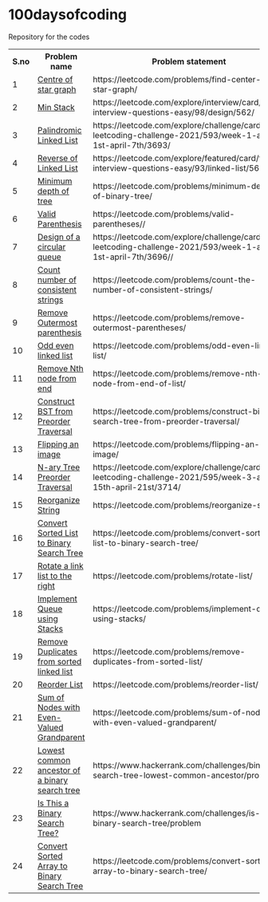 # 100daysofcoding
Repository for the codes
<table>
  <tr>
    <th>S.no</th>
    <th>Problem name</th>
    <th>Problem statement</th>
  </tr>
  <tr>
    <td>1</td>
    <td><a href="https://github.com/vsvt2000/100daysofcoding/blob/main/centerofstar.py">Centre of star graph</a></td>
    <td>https://leetcode.com/problems/find-center-of-star-graph/</td>
  </tr>
  <tr>
    <td>2</td>
    <td><a href="https://github.com/vsvt2000/100daysofcoding/blob/main/minstack.py">Min Stack</a></td>
    <td>https://leetcode.com/explore/interview/card/top-interview-questions-easy/98/design/562/</td>
  </tr>
  <tr>
    <td>3</td>
    <td><a href="https://github.com/vsvt2000/100daysofcoding/blob/main/palindromell.py">Palindromic Linked List</a></td>
    <td>https://leetcode.com/explore/challenge/card/april-leetcoding-challenge-2021/593/week-1-april-1st-april-7th/3693/</td>
  </tr>
  <tr>
    <td>4</td>
    <td><a href="https://github.com/vsvt2000/100daysofcoding/blob/main/reversell.py">Reverse of Linked List</a></td>
    <td>https://leetcode.com/explore/featured/card/top-interview-questions-easy/93/linked-list/560/</td>
  </tr>
  <tr>
    <td>5</td>
    <td><a href="https://github.com/vsvt2000/100daysofcoding/blob/main/mindepth.py">Minimum depth of tree</a></td>
    <td>https://leetcode.com/problems/minimum-depth-of-binary-tree/</td>
  </tr>
  <tr>
    <td>6</td>
    <td><a href="https://github.com/vsvt2000/100daysofcoding/blob/main/validparen.py">Valid Parenthesis</a></td>
    <td>https://leetcode.com/problems/valid-parentheses//</td>
  </tr>
  <tr>
    <td>7</td>
    <td><a href="https://github.com/vsvt2000/100daysofcoding/blob/main/circularqueue.py">Design of a circular queue</a></td>
    <td>https://leetcode.com/explore/challenge/card/april-leetcoding-challenge-2021/593/week-1-april-1st-april-7th/3696//</td>
  </tr>
   <tr>
     <td>8</td>
    <td><a href="https://github.com/vsvt2000/100daysofcoding/blob/main/consistentstrings.py">Count number of consistent strings</a></td>
    <td>https://leetcode.com/problems/count-the-number-of-consistent-strings/</td>
  </tr>
  <tr>
    <td>9</td>
    <td><a href="https://github.com/vsvt2000/100daysofcoding/blob/main/outerparen.py">Remove Outermost parenthesis</a></td>
    <td>https://leetcode.com/problems/remove-outermost-parentheses/</td>
  </tr>
  <tr>
    <td>10</td>
    <td><a href="https://github.com/vsvt2000/100daysofcoding/blob/main/oddevenll.py">Odd even linked list</a></td>
    <td>https://leetcode.com/problems/odd-even-linked-list/</td>
  </tr>
  <tr>
    <td>11</td>
    <td><a href="https://github.com/vsvt2000/100daysofcoding/blob/main/nthnodefromlast.py">Remove Nth node from end</a></td>
    <td>https://leetcode.com/problems/remove-nth-node-from-end-of-list/</td>
  </tr>
  <tr>
    <td>12</td>
    <td><a href="https://github.com/vsvt2000/100daysofcoding/blob/main/preorderBST.py">Construct BST from Preorder Traversal</a></td>
    <td>https://leetcode.com/problems/construct-binary-search-tree-from-preorder-traversal/</td>
  </tr>
  <tr>
    <td>13</td>
    <td><a href="https://github.com/vsvt2000/100daysofcoding/blob/main/flipimage.py">Flipping an image</a></td>
    <td>https://leetcode.com/problems/flipping-an-image/</td>
  </tr>
  <tr>
    <td>14</td>
    <td><a href="https://github.com/vsvt2000/100daysofcoding/blob/main/narypre.py">N-ary Tree Preorder Traversal</a></td>
    <td>https://leetcode.com/explore/challenge/card/april-leetcoding-challenge-2021/595/week-3-april-15th-april-21st/3714/</td>
  </tr>
  <tr>
    <td>15</td>
    <td><a href="https://github.com/vsvt2000/100daysofcoding/blob/main/reorganize.py">Reorganize String</a></td>
    <td>https://leetcode.com/problems/reorganize-string/</td>
  </tr>
  <tr>
    <td>16</td>
    <td><a href="https://github.com/vsvt2000/100daysofcoding/blob/main/sortedlist2bt.py">Convert Sorted List to Binary Search Tree</a></td>
    <td>https://leetcode.com/problems/convert-sorted-list-to-binary-search-tree/</td>
  </tr>
  <tr>
    <td>17</td>
    <td><a href="https://github.com/vsvt2000/100daysofcoding/blob/main/rotatell.py">Rotate a link list to the right</a></td>
    <td>https://leetcode.com/problems/rotate-list/</td>
  </tr>
  <tr>
    <td>18</td>
    <td><a href="https://github.com/vsvt2000/100daysofcoding/blob/main/queueusingstack.py">Implement Queue using Stacks</a></td>
    <td>https://leetcode.com/problems/implement-queue-using-stacks/</td>
  </tr>
  <tr>
    <td>19</td>
    <td><a href="https://github.com/vsvt2000/100daysofcoding/blob/main/removeduplfromll.py">Remove Duplicates from sorted linked list</a></td>
    <td>https://leetcode.com/problems/remove-duplicates-from-sorted-list/</td>
  </tr>
  <tr>
    <td>20</td>
    <td><a href="https://github.com/vsvt2000/100daysofcoding/blob/main/reorderlist.py">Reorder List</a></td>
    <td>https://leetcode.com/problems/reorder-list/</td>
  </tr>
  <tr>
    <td>21</td>
    <td><a href="https://github.com/vsvt2000/100daysofcoding/blob/main/evenvaluedgp.py">Sum of Nodes with Even-Valued Grandparent</a></td>
    <td>https://leetcode.com/problems/sum-of-nodes-with-even-valued-grandparent/</td>
  </tr>
  <tr>
    <td>22</td>
    <td><a href="https://github.com/vsvt2000/100daysofcoding/blob/main/lca.py">Lowest common ancestor of a binary search tree</a></td>
    <td>https://www.hackerrank.com/challenges/binary-search-tree-lowest-common-ancestor/problem</td>
  </tr>
  <tr>
    <td>23</td>
    <td><a href="https://github.com/vsvt2000/100daysofcoding/blob/main/checkbst.py">Is This a Binary Search Tree?</a></td>
    <td>https://www.hackerrank.com/challenges/is-binary-search-tree/problem</td>
  </tr>
  <tr>
    <td>24</td>
    <td><a href="https://github.com/vsvt2000/100daysofcoding/blob/main/sortedarraytobst.py">Convert Sorted Array to Binary Search Tree</a></td>
    <td>https://leetcode.com/problems/convert-sorted-array-to-binary-search-tree/</td>
  </tr>
  

